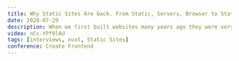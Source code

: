```yaml
---
title: Why Static Sites Are back. From Static, Servers, Browser to Static
date: 2020-07-29
description: When we first built websites many years ago they were very static. It was all we knew. Html with some CSS and a tiny bit of JavaScript. A typical website from 1996, SpaceJam which really shows how static sites are.
video: nCc-YPf9lAU
tags: [interviews, nuxt, Static Sites]
conference: Create Frontend
---
```

